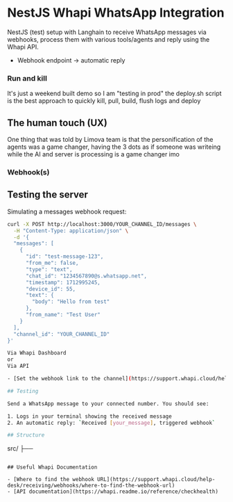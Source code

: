 # NestJS Whapi WhatsApp Integration

NestJS (test) setup with Langhain to receive WhatsApp messages via webhooks, process them with various tools/agents and reply using the Whapi API.

- Webhook endpoint -> automatic reply

### Run and kill
It's just a weekend built demo so I am "testing in prod" the deploy.sh script is the best approach to quickly kill, pull, build, flush logs and deploy

## The human touch (UX)
One thing that was told by Limova team is that the personification of the agents was a game changer, having the 3 dots as if someone was writeing while the AI and server is processing is a game changer imo

### Webhook(s)

## Testing the server
Simulating a messages webhook request:

```bash
curl -X POST http://localhost:3000/YOUR_CHANNEL_ID/messages \
  -H "Content-Type: application/json" \
  -d '{
  "messages": [
    {
      "id": "test-message-123",
      "from_me": false,
      "type": "text",
      "chat_id": "1234567890@s.whatsapp.net",
      "timestamp": 1712995245,
      "device_id": 55,
      "text": {
        "body": "Hello from test"
      },
      "from_name": "Test User"
    }
  ],
  "channel_id": "YOUR_CHANNEL_ID"
}'

Via Whapi Dashboard
or
Via API

- [Set the webhook link to the channel](https://support.whapi.cloud/help-desk/receiving/webhooks/set-the-webhook-link-to-the-channel)

## Testing

Send a WhatsApp message to your connected number. You should see:

1. Logs in your terminal showing the received message
2. An automatic reply: `Received [your_message], triggered webhook`

## Structure

```
src/
├── 
```

## Useful Whapi Documentation

- [Where to find the webhook URL](https://support.whapi.cloud/help-desk/receiving/webhooks/where-to-find-the-webhook-url)
- [API documentation](https://whapi.readme.io/reference/checkhealth)

